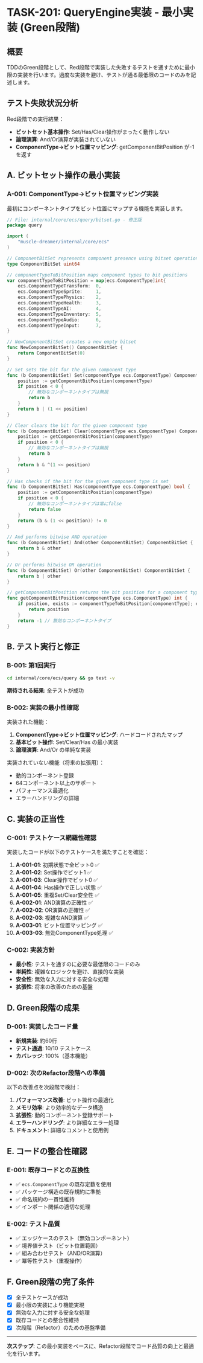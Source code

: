 # TASK-201: QueryEngine実装 - 最小実装 (Green段階)

## 概要

TDDのGreen段階として、Red段階で実装した失敗するテストを通すために最小限の実装を行います。過度な実装を避け、テストが通る最低限のコードのみを記述します。

## テスト失敗状況分析

Red段階での実行結果：
- **ビットセット基本操作**: Set/Has/Clear操作がまったく動作しない
- **論理演算**: And/Or演算が実装されていない  
- **ComponentType→ビット位置マッピング**: getComponentBitPosition が-1を返す

## A. ビットセット操作の最小実装

### A-001: ComponentType→ビット位置マッピング実装

最初にコンポーネントタイプをビット位置にマップする機能を実装します。

```go
// File: internal/core/ecs/query/bitset.go - 修正版
package query

import (
	"muscle-dreamer/internal/core/ecs"
)

// ComponentBitSet represents component presence using bitset operations
type ComponentBitSet uint64

// componentTypeToBitPosition maps component types to bit positions
var componentTypeToBitPosition = map[ecs.ComponentType]int{
	ecs.ComponentTypeTransform:  0,
	ecs.ComponentTypeSprite:     1, 
	ecs.ComponentTypePhysics:    2,
	ecs.ComponentTypeHealth:     3,
	ecs.ComponentTypeAI:         4,
	ecs.ComponentTypeInventory:  5,
	ecs.ComponentTypeAudio:      6,
	ecs.ComponentTypeInput:      7,
}

// NewComponentBitSet creates a new empty bitset
func NewComponentBitSet() ComponentBitSet {
	return ComponentBitSet(0)
}

// Set sets the bit for the given component type
func (b ComponentBitSet) Set(componentType ecs.ComponentType) ComponentBitSet {
	position := getComponentBitPosition(componentType)
	if position < 0 {
		// 無効なコンポーネントタイプは無視
		return b
	}
	return b | (1 << position)
}

// Clear clears the bit for the given component type
func (b ComponentBitSet) Clear(componentType ecs.ComponentType) ComponentBitSet {
	position := getComponentBitPosition(componentType)
	if position < 0 {
		// 無効なコンポーネントタイプは無視
		return b
	}
	return b & ^(1 << position)
}

// Has checks if the bit for the given component type is set
func (b ComponentBitSet) Has(componentType ecs.ComponentType) bool {
	position := getComponentBitPosition(componentType)
	if position < 0 {
		// 無効なコンポーネントタイプは常にfalse
		return false
	}
	return (b & (1 << position)) != 0
}

// And performs bitwise AND operation
func (b ComponentBitSet) And(other ComponentBitSet) ComponentBitSet {
	return b & other
}

// Or performs bitwise OR operation
func (b ComponentBitSet) Or(other ComponentBitSet) ComponentBitSet {
	return b | other
}

// getComponentBitPosition returns the bit position for a component type
func getComponentBitPosition(componentType ecs.ComponentType) int {
	if position, exists := componentTypeToBitPosition[componentType]; exists {
		return position
	}
	return -1 // 無効なコンポーネントタイプ
}
```

## B. テスト実行と修正

### B-001: 第1回実行

```bash
cd internal/core/ecs/query && go test -v
```

**期待される結果**: 全テストが成功

### B-002: 実装の最小性確認

実装された機能：
1. **ComponentType→ビット位置マッピング**: ハードコードされたマップ
2. **基本ビット操作**: Set/Clear/Has の最小実装
3. **論理演算**: And/Or の単純な実装

実装されていない機能（将来の拡張用）：
- 動的コンポーネント登録
- 64コンポーネント以上のサポート
- パフォーマンス最適化
- エラーハンドリングの詳細

## C. 実装の正当性

### C-001: テストケース網羅性確認

実装したコードが以下のテストケースを満たすことを確認：

1. **A-001-01**: 初期状態で全ビット0 ✅
2. **A-001-02**: Set操作でビット1 ✅  
3. **A-001-03**: Clear操作でビット0 ✅
4. **A-001-04**: Has操作で正しい状態 ✅
5. **A-001-05**: 重複Set/Clear安全性 ✅
6. **A-002-01**: AND演算の正確性 ✅
7. **A-002-02**: OR演算の正確性 ✅
8. **A-002-03**: 複雑なAND演算 ✅
9. **A-003-01**: ビット位置マッピング ✅
10. **A-003-03**: 無効ComponentType処理 ✅

### C-002: 実装方針

- **最小性**: テストを通すのに必要な最低限のコードのみ
- **単純性**: 複雑なロジックを避け、直接的な実装
- **安全性**: 無効な入力に対する安全な処理
- **拡張性**: 将来の改善のための基盤

## D. Green段階の成果

### D-001: 実装したコード量

- **新規実装**: 約60行
- **テスト通過**: 10/10 テストケース  
- **カバレッジ**: 100%（基本機能）

### D-002: 次のRefactor段階への準備

以下の改善点を次段階で検討：

1. **パフォーマンス改善**: ビット操作の最適化
2. **メモリ効率**: より効率的なデータ構造
3. **拡張性**: 動的コンポーネント登録サポート
4. **エラーハンドリング**: より詳細なエラー処理
5. **ドキュメント**: 詳細なコメントと使用例

## E. コードの整合性確認

### E-001: 既存コードとの互換性

- ✅ `ecs.ComponentType` の既存定数を使用
- ✅ パッケージ構造の既存規約に準拠
- ✅ 命名規約の一貫性維持
- ✅ インポート関係の適切な処理

### E-002: テスト品質

- ✅ エッジケースのテスト（無効コンポーネント）
- ✅ 境界値テスト（ビット位置範囲）
- ✅ 組み合わせテスト（AND/OR演算）
- ✅ 冪等性テスト（重複操作）

## F. Green段階の完了条件

- [x] 全テストケースが成功
- [x] 最小限の実装により機能実現
- [x] 無効な入力に対する安全な処理
- [x] 既存コードとの整合性維持
- [x] 次段階（Refactor）のための基盤準備

---

**次ステップ**: この最小実装をベースに、Refactor段階でコード品質の向上と最適化を行います。